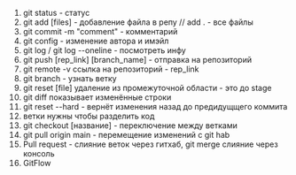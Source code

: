 1. git status - статус
2. git add [files] - добавление файла в репу // add . - все файлы
3. git commit -m "comment" - комментарий
4. git config - изменение автора и имэйл
5. git log / git log --oneline - посмотреть инфу
6. git push [rep_link] [branch_name] - отправка на репозиторий
7. git remote -v ссылка на репозиторий - rep_link
8. git branch - узнать ветку
8. git reset [file] удаление из промежуточной области - это до stage
9. git diff показывает изменённые строки
10. git reset --hard - вернёт изменения назад до предидущщего коммита
11. ветки нужны чтобы разделить код
12. git checkout [название] - переключение между ветками
13. git pull origin main - перемещение изменений с git hab
13. Pull request - слияние веток через гитхаб, git merge слияние через консоль
14. GitFlow